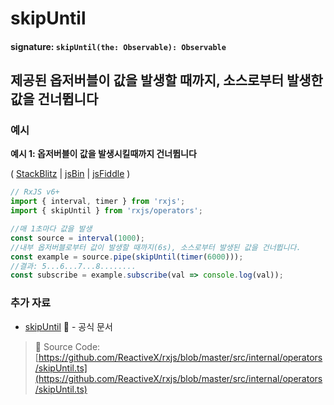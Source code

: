# skipUntil

#### signature: `skipUntil(the: Observable): Observable`

## 제공된 옵저버블이 값을 발생할 때까지, 소스로부터 발생한 값을 건너뜁니다

### 예시

**예시 1: 옵저버블이 값을 발생시킬때까지 건너뜁니다**

\( [StackBlitz](https://stackblitz.com/edit/typescript-gs4mps?file=index.ts&devtoolsheight=100) \| [jsBin](http://jsbin.com/tapizososu/1/edit?js,console) \| [jsFiddle](https://jsfiddle.net/btroncone/xLu8nf77/) \)

```javascript
// RxJS v6+
import { interval, timer } from 'rxjs';
import { skipUntil } from 'rxjs/operators';

//매 1초마다 값을 발생
const source = interval(1000);
//내부 옵저버블로부터 값이 발생할 때까지(6s), 소스로부터 발생된 값을 건너뜁니다.
const example = source.pipe(skipUntil(timer(6000)));
//결과: 5...6...7...8........
const subscribe = example.subscribe(val => console.log(val));
```

### 추가 자료

* [skipUntil](https://rxjs.dev/api/operators/skipUntil) 📰 - 공식 문서

> 📂 Source Code: [https://github.com/ReactiveX/rxjs/blob/master/src/internal/operators/skipUntil.ts](https://github.com/ReactiveX/rxjs/blob/master/src/internal/operators/skipUntil.ts)

